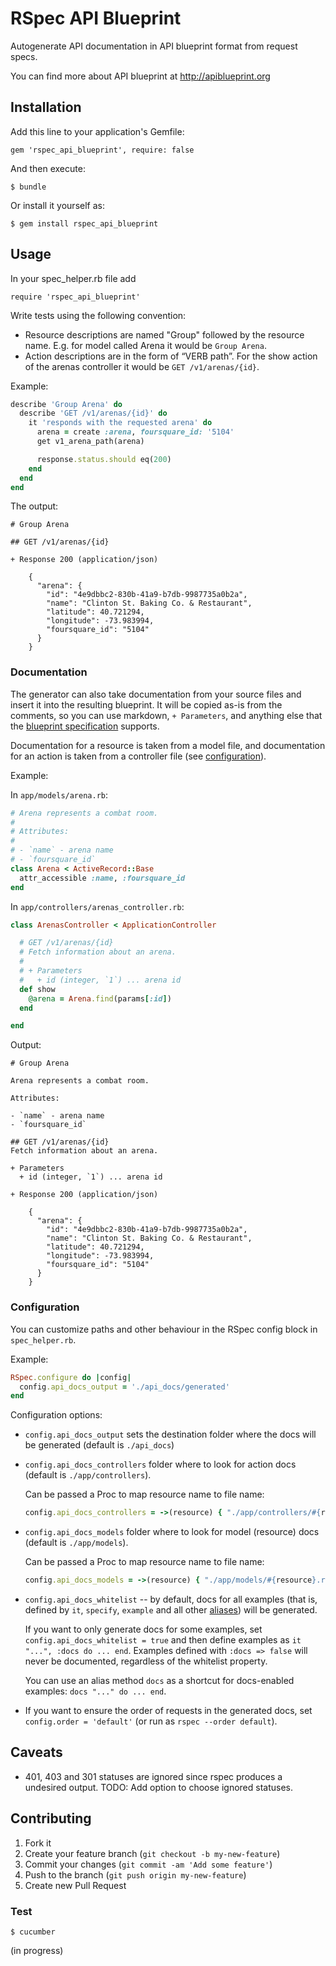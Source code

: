 # RSpec API Blueprint

Autogenerate API documentation in API blueprint format from request specs.

You can find more about API blueprint at http://apiblueprint.org

## Installation

Add this line to your application's Gemfile:

    gem 'rspec_api_blueprint', require: false

And then execute:

    $ bundle

Or install it yourself as:

    $ gem install rspec_api_blueprint

## Usage

In your spec_helper.rb file add

    require 'rspec_api_blueprint'

Write tests using the following convention:

- Resource descriptions are named "Group" followed by the resource name. E.g. for model called Arena it would be `Group Arena`.
- Action descriptions are in the form of “VERB path”. For the show action of the arenas controller it would be `GET /v1/arenas/{id}`.

Example:

```ruby
describe 'Group Arena' do
  describe 'GET /v1/arenas/{id}' do
    it 'responds with the requested arena' do
      arena = create :arena, foursquare_id: '5104'
      get v1_arena_path(arena)

      response.status.should eq(200)
    end
  end
end
```

The output:

    # Group Arena

    ## GET /v1/arenas/{id}

    + Response 200 (application/json)

        {
          "arena": {
            "id": "4e9dbbc2-830b-41a9-b7db-9987735a0b2a",
            "name": "Clinton St. Baking Co. & Restaurant",
            "latitude": 40.721294,
            "longitude": -73.983994,
            "foursquare_id": "5104"
          }
        }

### Documentation

The generator can also take documentation from your source files and insert it into the resulting blueprint. It will be copied as-is from the comments, so you can use markdown, `+ Parameters`, and anything else that the [blueprint specification](https://github.com/apiaryio/api-blueprint/blob/master/API%20Blueprint%20Specification.md) supports.

Documentation for a resource is taken from a model file, and documentation for an action is taken from a controller file (see [configuration](#configuration)).

Example:

In `app/models/arena.rb`:

```ruby
# Arena represents a combat room.
#
# Attributes:
#
# - `name` - arena name
# - `foursquare_id`
class Arena < ActiveRecord::Base
  attr_accessible :name, :foursquare_id
end
```

In `app/controllers/arenas_controller.rb`:

```ruby
class ArenasController < ApplicationController

  # GET /v1/arenas/{id}
  # Fetch information about an arena.
  #
  # + Parameters
  #   + id (integer, `1`) ... arena id
  def show
    @arena = Arena.find(params[:id])
  end

end
```

Output:

    # Group Arena

    Arena represents a combat room.

    Attributes:

    - `name` - arena name
    - `foursquare_id`

    ## GET /v1/arenas/{id}
    Fetch information about an arena.

    + Parameters
      + id (integer, `1`) ... arena id

    + Response 200 (application/json)

        {
          "arena": {
            "id": "4e9dbbc2-830b-41a9-b7db-9987735a0b2a",
            "name": "Clinton St. Baking Co. & Restaurant",
            "latitude": 40.721294,
            "longitude": -73.983994,
            "foursquare_id": "5104"
          }
        }

### Configuration

You can customize paths and other behaviour in the RSpec config block in `spec_helper.rb`.

Example:

```ruby
RSpec.configure do |config|
  config.api_docs_output = './api_docs/generated'
end
```

Configuration options:

- `config.api_docs_output` sets the destination folder where the docs will be generated (default is `./api_docs`)

- `config.api_docs_controllers` folder where to look for action docs (default is `./app/controllers`).

  Can be passed a Proc to map resource name to file name:

  ```ruby
  config.api_docs_controllers = ->(resource) { "./app/controllers/#{resource}s_controller.rb" }
  ```

- `config.api_docs_models` folder where to look for model (resource) docs (default is `./app/models`).

  Can be passed a Proc to map resource name to file name:

  ```ruby
  config.api_docs_models = ->(resource) { "./app/models/#{resource}.rb" }
  ```

- `config.api_docs_whitelist` -- by default, docs for all examples (that is, defined by `it`, `specify`, `example` and all other [aliases](http://rubydoc.info/gems/rspec-core/RSpec/Core/ExampleGroup.alias_example_to)) will be generated.

  If you want to only generate docs for some examples, set `config.api_docs_whitelist = true` and then define examples as `it "...", :docs do ... end`. Examples defined with `:docs => false` will never be documented, regardless of the whitelist property.

  You can use an alias method `docs` as a shortcut for docs-enabled examples: `docs "..." do ... end`.

- If you want to ensure the order of requests in the generated docs, set `config.order = 'default'` (or run as `rspec --order default`).

## Caveats

- 401, 403 and 301 statuses are ignored since rspec produces a undesired output. TODO: Add option to choose ignored statuses.

## Contributing

1. Fork it
2. Create your feature branch (`git checkout -b my-new-feature`)
3. Commit your changes (`git commit -am 'Add some feature'`)
4. Push to the branch (`git push origin my-new-feature`)
5. Create new Pull Request

### Test

    $ cucumber

(in progress)
